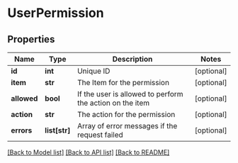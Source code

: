 # UserPermission

## Properties
Name | Type | Description | Notes
------------ | ------------- | ------------- | -------------
**id** | **int** | Unique ID | [optional] 
**item** | **str** | The Item for the permission | [optional] 
**allowed** | **bool** | If the user is allowed to perform the action on the item | [optional] 
**action** | **str** | The action for the permission | [optional] 
**errors** | **list[str]** | Array of error messages if the request failed | [optional] 

[[Back to Model list]](../README.md#documentation-for-models) [[Back to API list]](../README.md#documentation-for-api-endpoints) [[Back to README]](../README.md)


